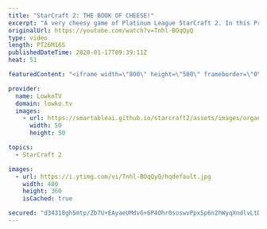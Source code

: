 ```yaml
---
title: "StarCraft 2: THE BOOK OF CHEESE!"
excerpt: "A very cheesy game of Platinum League StarCraft 2. In this Protoss versus Protoss we open the big Protoss book of cheese once again. There's a Cannon Rush, Dark Templar push and of course Void Rays. It's just the natural progression of the Protoss tech tree.  Get more videos & support my work: http://www.patreon.com/lowkotv"
originalUrl: https://youtube.com/watch?v=Tnhl-BOqQyQ
type: video
length: PT26M16S
publishedDateTime: 2020-01-17T09:39:11Z
heat: 51

featuredContent: "<iframe width=\"800\" height=\"500\" frameborder=\"0\" src=\"https://www.youtube.com/embed/Tnhl-BOqQyQ\" allow=\"accelerometer; autoplay; encrypted-media; gyroscope; picture-in-picture\" allowfullscreen></iframe>"

provider:
  name: LowkoTV
  domain: lowko.tv
  images:
    - url: https://smartableai.github.io/starcraft2/assets/images/organizations/lowko.tv-50x50.jpg
      width: 50
      height: 50

topics:
  - StarCraft 2

images:
  - url: https://i.ytimg.com/vi/Tnhl-BOqQyQ/hqdefault.jpg
    width: 480
    height: 360
    isCached: true

secured: "d34318gh5mtp/Zb7U+EAyaeUMdvG+6P4Ohr0soswvPpxSp6n2hWyqXndlvLtDliwHGTxLIb4y17fg7HcZhDVq8RaQWlbc73Ga1/riIkCRfhS6jxSiQoW2ZL4YmTiPFlaX+U578t+T2tZJV3cSntKd7WNtHpHQfLQOn3ao2YPiGuNehQ+xRFQgERJypVRQWZaY7SOp/VMQCTdJDeF/W5++BsYT90j8H5yTzvMBiNkJlCNeCiDU/kt8jHHwp2ylb+mS+Ae8s3/vt2VCWJNZClixMGBBXoZ0AWLidezPmpEjN440OK17gr67VD0k6tS4tSTvvtT9Vul2PFSK0qNAJJLU8FKDHPHuxehgM4FgrCKyhHJzThYYwPWyGN7/YqgV4EzYQ7r4UIkNaTI5Ai0Dj84OjN5URysual8FIW7RXx5R6E=;7Rhl4mJtg9r4yQa78FBnnw=="
---
```


